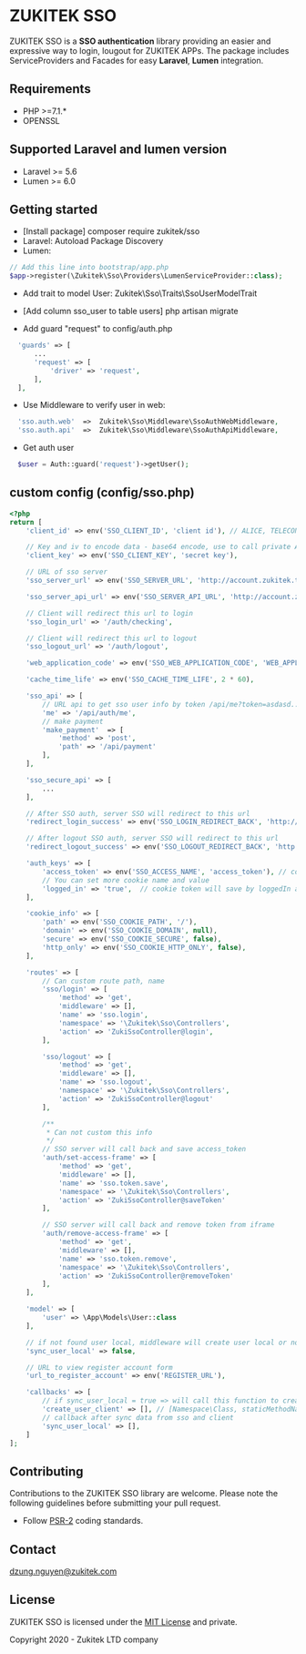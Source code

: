 # ZUKITEK SSO

ZUKITEK SSO is a **SSO authentication** library providing an easier and expressive way to login, lougout for ZUKITEK APPs. The package includes ServiceProviders and Facades for easy **Laravel**, **Lumen** integration.

## Requirements

- PHP >=7.1.*
- OPENSSL

## Supported Laravel and lumen version

- Laravel >= 5.6
- Lumen >= 6.0

## Getting started

- [Install package] composer require zukitek/sso
- Laravel: Autoload Package Discovery
- Lumen: 
```php 
// Add this line into bootstrap/app.php
$app->register(\Zukitek\Sso\Providers\LumenServiceProvider::class);
```
- Add trait to model User: Zukitek\Sso\Traits\SsoUserModelTrait

- [Add column sso_user to table users] php artisan migrate

- Add guard "request" to config/auth.php
```php 
  'guards' => [
      ...
      'request' => [
          'driver' => 'request',
      ],
  ],
```

- Use Middleware to verify user in web: 
```php 
  'sso.auth.web'  =>  Zukitek\Sso\Middleware\SsoAuthWebMiddleware,
  'sso.auth.api'  =>  Zukitek\Sso\Middleware\SsoAuthApiMiddleware,
```

- Get auth user
```php 
  $user = Auth::guard('request')->getUser();
```


## custom config (config/sso.php)
```php
<?php
return [
    'client_id' => env('SSO_CLIENT_ID', 'client id'), // ALICE, TELECONSULT, MYHOME, REWARDS, MARKETPLACE, MENTAL_WELLNESS, LIFESTYLE_CARE

    // Key and iv to encode data - base64 encode, use to call private API to hash data
    'client_key' => env('SSO_CLIENT_KEY', 'secret key'),

    // URL of sso server
    'sso_server_url' => env('SSO_SERVER_URL', 'http://account.zukitek.test'),

    'sso_server_api_url' => env('SSO_SERVER_API_URL', 'http://account.zukitek.test'),

    // Client will redirect this url to login
    'sso_login_url' => '/auth/checking',

    // Client will redirect this url to logout
    'sso_logout_url' => '/auth/logout',

    'web_application_code' => env('SSO_WEB_APPLICATION_CODE', 'WEB_APPLICATION_CODE'), // EUDA_ADMIN_WEB, MYHOME_ADMIN_WEB,

    'cache_time_life' => env('SSO_CACHE_TIME_LIFE', 2 * 60),

    'sso_api' => [
        // URL api to get sso user info by token /api/me?token=asdasd...
        'me' => '/api/auth/me',
        // make payment
        'make_payment'  => [
            'method' => 'post',
            'path' => '/api/payment'
        ],
    ],

    'sso_secure_api' => [
        ...
    ],

    // After SSO auth, server SSO will redirect to this url
    'redirect_login_success' => env('SSO_LOGIN_REDIRECT_BACK', 'http://abc.zukitek.test'),

    // After logout SSO auth, server SSO will redirect to this url
    'redirect_logout_success' => env('SSO_LOGOUT_REDIRECT_BACK', 'http://account.zukitek.test'),

    'auth_keys' => [
        'access_token' => env('SSO_ACCESS_NAME', 'access_token'), // cookie token will save by name and secure
        // You can set more cookie name and value
        'logged_in' => 'true',  // cookie token will save by loggedIn and and value true and not secure
    ],

    'cookie_info' => [
        'path' => env('SSO_COOKIE_PATH', '/'),
        'domain' => env('SSO_COOKIE_DOMAIN', null),
        'secure' => env('SSO_COOKIE_SECURE', false),
        'http_only' => env('SSO_COOKIE_HTTP_ONLY', false),
    ],

    'routes' => [
        // Can custom route path, name
        'sso/login' => [
            'method' => 'get',
            'middleware' => [],
            'name' => 'sso.login',
            'namespace' => '\Zukitek\Sso\Controllers',
            'action' => 'ZukiSsoController@login',
        ],

        'sso/logout' => [
            'method' => 'get',
            'middleware' => [],
            'name' => 'sso.logout',
            'namespace' => '\Zukitek\Sso\Controllers',
            'action' => 'ZukiSsoController@logout'
        ],

        /**
         * Can not custom this info
         */
        // SSO server will call back and save access_token
        'auth/set-access-frame' => [
            'method' => 'get',
            'middleware' => [],
            'name' => 'sso.token.save',
            'namespace' => '\Zukitek\Sso\Controllers',
            'action' => 'ZukiSsoController@saveToken'
        ],

        // SSO server will call back and remove token from iframe
        'auth/remove-access-frame' => [
            'method' => 'get',
            'middleware' => [],
            'name' => 'sso.token.remove',
            'namespace' => '\Zukitek\Sso\Controllers',
            'action' => 'ZukiSsoController@removeToken'
        ],
    ],

    'model' => [
        'user' => \App\Models\User::class
    ],

    // if not found user local, middleware will create user local or no
    'sync_user_local' => false,

    // URL to view register account form
    'url_to_register_account' => env('REGISTER_URL'),

    'callbacks' => [
        // if sync_user_local = true => will call this function to create user at client, call method on on Zukitek\Sso\Middleware
        'create_user_client' => [], // [Namespace\Class, staticMethodName] with param $ssoUserData
        // callback after sync data from sso and client
        'sync_user_local' => [],
    ]
];

```

## Contributing
Contributions to the ZUKITEK SSO library are welcome. Please note the following guidelines before submitting your pull request.

- Follow [PSR-2](http://www.php-fig.org/psr/psr-2/) coding standards.

## Contact
dzung.nguyen@zukitek.com

## License
ZUKITEK SSO is licensed under the [MIT License](http://opensource.org/licenses/MIT) and private.

Copyright 2020 - Zukitek LTD company
